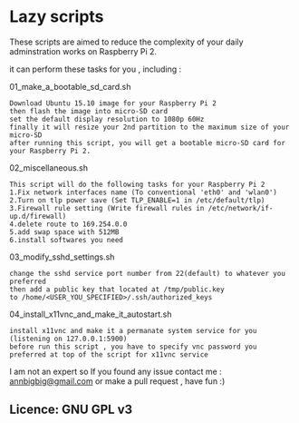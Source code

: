 # Lazy scripts
These scripts are aimed to reduce the complexity of your daily adminstration works on Raspberry Pi 2.

it can perform these tasks for you , including :

01_make_a_bootable_sd_card.sh
```text
Download Ubuntu 15.10 image for your Raspberry Pi 2 
then flash the image into micro-SD card
set the default display resolution to 1080p 60Hz
finally it will resize your 2nd partition to the maximum size of your micro-SD
after running this script, you will get a bootable micro-SD card for your Raspberry Pi 2.
```
02_miscellaneous.sh
```text
This script will do the following tasks for your Raspberry Pi 2
1.Fix network interfaces name (To conventional 'eth0' and 'wlan0')
2.Turn on tlp power save (Set TLP_ENABLE=1 in /etc/default/tlp) 
3.Firewall rule setting (Write firewall rules in /etc/network/if-up.d/firewall)
4.delete route to 169.254.0.0
5.add swap space with 512MB
6.install softwares you need
```
03_modify_sshd_settings.sh
```text
change the sshd service port number from 22(default) to whatever you preferred
then add a public key that located at /tmp/public.key
to /home/<USER_YOU_SPECIFIED>/.ssh/authorized_keys
```
04_install_x11vnc_and_make_it_autostart.sh
```text
install x11vnc and make it a permanate system service for you
(listening on 127.0.0.1:5900)
before run this script , you have to specify vnc password you preferred at top of the script for x11vnc service
```

I am not an expert so If you found any issue
contact me : annbigbig@gmail.com
or make a pull request , have fun :)

## Licence: GNU GPL v3
